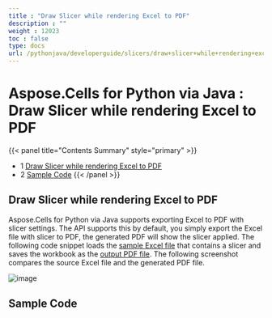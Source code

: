 ```yaml
---
title : "Draw Slicer while rendering Excel to PDF" 
description : "" 
weight : 12023 
toc : false
type: docs
url: /pythonjava/developerguide/slicers/draw+slicer+while+rendering+excel+to+pdf/
---
```


# Aspose.Cells for Python via Java : Draw Slicer while rendering Excel to PDF


{{< panel title="Contents Summary" style="primary" >}}
*   1 [Draw Slicer while rendering Excel to PDF](#draw-slicer-while-rendering-excel-to-pdf)
*   2 [Sample Code](#sample-code)
{{< /panel >}}
 

## Draw Slicer while rendering Excel to PDF

Aspose.Cells for Python via Java supports exporting Excel to PDF with slicer settings. The API supports this by default, you simply export the Excel file with slicer to PDF, the generated PDF will show the slicer applied. The following code snippet loads the [sample Excel file](https://docs2.aspose.com/cells/pythonjava/attachments/106202013/106365058.xlsx) that contains a slicer and saves the workbook as the [output PDF file](https://docs2.aspose.com/cells/pythonjava/attachments/106202013/106365052.xlsx). The following screenshot compares the source Excel file and the generated PDF file.

![image](https://docs.aspose.com/download/attachments/93913092/SlicerExcelToPDF.jpg?version=1&modificationDate=1563131839265&api=v2)

## Sample Code

